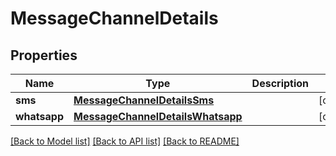 # MessageChannelDetails

## Properties
Name | Type | Description | Notes
------------ | ------------- | ------------- | -------------
**sms** | [**MessageChannelDetailsSms**](MessageChannelDetailsSms.md) |  | [optional] 
**whatsapp** | [**MessageChannelDetailsWhatsapp**](MessageChannelDetailsWhatsapp.md) |  | [optional] 

[[Back to Model list]](../README.md#documentation-for-models) [[Back to API list]](../README.md#documentation-for-api-endpoints) [[Back to README]](../README.md)


